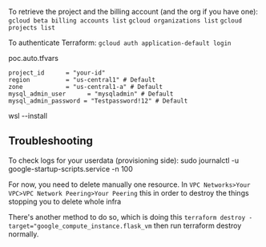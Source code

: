 To retrieve the project and the billing account (and the org if you have one):
`gcloud beta billing accounts list`
`gcloud organizations list`
`gcloud projects list`

To authenticate Terraform: 
`gcloud auth application-default login`


poc.auto.tfvars

```
project_id      = "your-id"
region          = "us-central1" # Default
zone            = "us-central1-a" # Default
mysql_admin_user      = "mysqladmin" # Default
mysql_admin_password = "Testpassword!12" # Default
```

wsl --install











## Troubleshooting
To check logs for your userdata (provisioning side):
sudo journalctl -u google-startup-scripts.service -n 100

For now, you need to delete manually one resource. In `VPC Networks>Your VPC>VPC Network Peering>Your Peering`
this in order to destroy the things stopping you to delete whole infra

There's another method to do so, which is doing this
`terraform destroy -target="google_compute_instance.flask_vm`
then run terraform destroy normally.